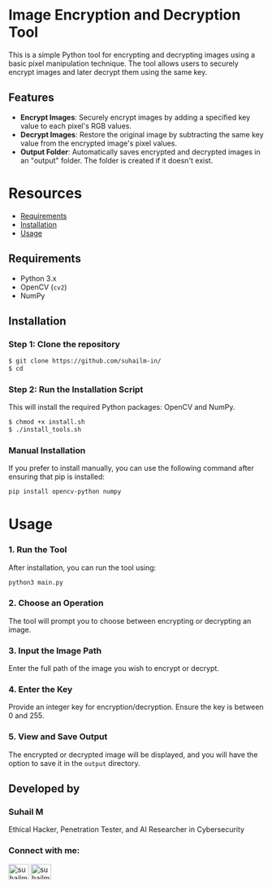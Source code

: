 # Image Encryption and Decryption Tool

This is a simple Python tool for encrypting and decrypting images using a basic pixel manipulation technique. The tool allows users to securely encrypt images and later decrypt them using the same key.

## Features

- **Encrypt Images**: Securely encrypt images by adding a specified key value to each pixel's RGB values.
- **Decrypt Images**: Restore the original image by subtracting the same key value from the encrypted image's pixel values.
- **Output Folder**: Automatically saves encrypted and decrypted images in an "output" folder. The folder is created if it doesn't exist.

# Resources
- [Requirements](#requirements)
- [Installation](#installation)
- [Usage](#usage)

## Requirements

- Python 3.x
- OpenCV (`cv2`)
- NumPy

## Installation

### Step 1: Clone the repository
```bash
$ git clone https://github.com/suhailm-in/
$ cd 
```

### Step 2: Run the Installation Script
This will install the required Python packages: OpenCV and NumPy.
```bash
$ chmod +x install.sh
$ ./install_tools.sh
```
### Manual Installation

If you prefer to install manually, you can use the following command after ensuring that pip is installed:

```bash 
pip install opencv-python numpy
```

# Usage
### 1. Run the Tool
After installation, you can run the tool using:
```bash
python3 main.py
```
### 2. Choose an Operation
The tool will prompt you to choose between encrypting or decrypting an image.
### 3. Input the Image Path
Enter the full path of the image you wish to encrypt or decrypt.
### 4. Enter the Key
Provide an integer key for encryption/decryption. Ensure the key is between 0 and 255.
### 5. View and Save Output
The encrypted or decrypted image will be displayed, and you will have the option to save it in the `output` directory.


## Developed by
### Suhail M 
Ethical Hacker, Penetration Tester, and AI Researcher in Cybersecurity
<h3 align="left">Connect with me:</h3>
<p align="left">
<a href="https://twitter.com/suhailm_in" target="blank"><img align="center" src="https://raw.githubusercontent.com/rahuldkjain/github-profile-readme-generator/master/src/images/icons/Social/twitter.svg" alt="suhailm_online" height="30" width="40" /></a>
<a href="https://linkedin.com/in/suhailm-in" target="blank"><img align="center" src="https://raw.githubusercontent.com/rahuldkjain/github-profile-readme-generator/master/src/images/icons/Social/linked-in-alt.svg" alt="suhailm-online" height="30" width="40" /></a></p>






